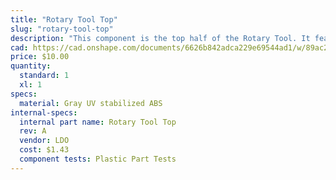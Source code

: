 ```yaml
---
title: "Rotary Tool Top"
slug: "rotary-tool-top"
description: "This component is the top half of the Rotary Tool. It features M3 mounting bosses for the Rotary Tool PCB and bottom half of the Rotary Tool."
cad: https://cad.onshape.com/documents/6626b842adca229e69544ad1/w/89ac2637f82d915f22c2bcd0/e/add47f53147452dd9a6a8ffc?renderMode=0&uiState=625506bb1ad350015b485f62
price: $10.00
quantity:
  standard: 1
  xl: 1
specs:
  material: Gray UV stabilized ABS
internal-specs:
  internal part name: Rotary Tool Top
  rev: A
  vendor: LDO
  cost: $1.43
  component tests: Plastic Part Tests
---
```

